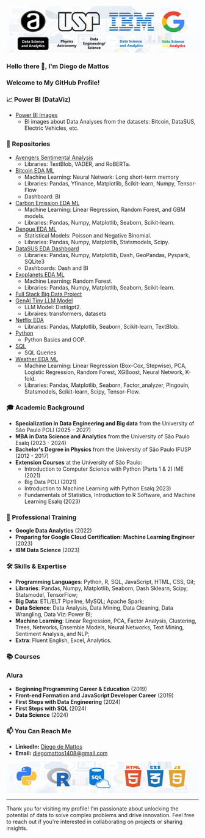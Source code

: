 ![capa](capa.png)

### Hello there 👋, I'm Diego de Mattos

### Welcome to My GitHub Profile!

### 📈 Power BI (DataViz)
- [Power BI Images](https://github.com/diegomattos1408/Power-BI-Images)
  - BI images about Data Analyses from the datasets: Bitcoin, DataSUS, Electric Vehicles, etc. 

### 💾 Repositories

- [Avengers Sentimental Analysis](https://github.com/diguitarrista/Avengers-Sentimental-Analysis-ML-Python)
  - Libraries: TextBlob, VADER, and RoBERTa.
- [Bitcoin EDA ML](https://github.com/diguitarrista/Bitcoin_historical-EDA-ML-Python)
  - Machine Learning: Neural Network: Long short-term memory
  - Libraries: Pandas, Yfinance, Matplotlib, Scikit-learn, Numpy, Tensor-Flow
  - Dashboard: BI
- [Carbon Emission EDA ML](https://github.com/diguitarrista/Carbon-Emission-EDA-ML-Python)
  - Machine Learning: Linear Regression, Random Forest, and GBM models.
  - Libraries: Pandas, Numpy, Matplotlib, Seaborn, Scikit-learn.
- [Dengue EDA ML](https://github.com/diguitarrista/Dengue-EDA-ML-Python)
  - Statistical Models: Poisson and Negative Binomial.
  - Libraries: Pandas, Numpy, Matplotlib, Statsmodels, Scipy.
- [DataSUS EDA Dashboard](https://github.com/diguitarrista/DataSUS-EDA-Python)
  - Libraries: Pandas, Numpy, Matplotlib, Dash, GeoPandas, Pyspark, SQLite3
  - Dashboards: Dash and BI
- [Exoplanets EDA ML](https://github.com/diguitarrista/Exoplanets-EDA-ML-Python)
  - Machine Learning: Random Forest.
  - Libraries: Pandas, Numpy, Matplotlib, Seaborn, Scikit-learn.
- [Full Stack Big Data Project](https://github.com/diegomattos1408/Full-Stack-Data-Science-Project)
- [GenAI Tiny LLM Model](https://github.com/diegomattos1408/TinyLLM-GPT2)
  - LLM Model: Distilgpt2.
  - Libraires: transformers, datasets
- [Netflix EDA](https://github.com/diguitarrista/Netflix-Titles-EDA-Python)
  - Libraries: Pandas, Matplotlib, Seaborn, Scikit-learn, TextBlob.
- [Python](https://github.com/diguitarrista/Python-Basics-Projects)
  - Python Basics and OOP.
- [SQL](https://github.com/diegomattos1408/SQL-Queries)
  - SQL Queries
- [Weather EDA ML](https://github.com/diguitarrista/Weather-EDA-ML-Python)
  - Machine Learning: Linear Regression (Box-Cox, Stepwise), PCA, Logistic Regression, Random Forest, XGBoost, Neural Network, K-fold.
  - Libraries: Pandas, Matplotlib, Seaborn, Factor_analyzer, Pingouin, Statsmodels, Scikit-learn, Scipy, Tensor-Flow.
  
### 🎓 Academic Background
- **Specialization in Data Engineering and Big data** from the University of São Paulo POLI (2025 - 2027)
- **MBA in Data Science and Analytics** from the University of São Paulo Esalq (2023 - 2024)
- **Bachelor's Degree in Physics** from the University of São Paulo IFUSP (2012 - 2017)
- **Extension Courses** at the University of São Paulo:
  - Introduction to Computer Science with Python (Parts 1 & 2) IME (2021)
  - Big Data POLI (2021)
  - Introduction to Machine Learning with Python Esalq 2023)
  - Fundamentals of Statistics, Introduction to R Software, and Machine Learning Esalq (2023)

### 💼 Professional Training
- **Google Data Analytics** (2022)
- **Preparing for Google Cloud Certification: Machine Learning Engineer** (2023)
- **IBM Data Science** (2023)

### 🛠 Skills & Expertise
- **Programming Languages**: Python, R, SQL, JavaScript, HTML, CSS, Git;
- **Libraries**: Pandas, Numpy, Matplotlib, Seaborn, Dash Sklearn, Scipy, Statsmodel, TensorFlow;
- **Big Data**: ETL/ELT Pipeline, MySQL; Apache Spark;
- **Data Science**: Data Analysis, Data Mining, Data Cleaning, Data Wrangling, Data Viz: Power BI;
- **Machine Learning**: Linear Regression, PCA, Factor Analysis, Clustering, Trees, Networks, Ensemble Models, Neural Networks, Text Mining, Sentiment Analysis, and NLP;
- **Extra**: Fluent English, Excel, Analytics.


### 📚 Courses
### Alura
- **Beginning Programming Career & Education** (2019)
- **Front-end Formation and JavaScript Developer Career** (2019)
- **First Steps with Data Engineering** (2024)
- **First Steps with SQL** (2024)
- **Data Science** (2024)

### 📫 You Can Reach Me
- **LinkedIn:** [Diego de Mattos](https://www.linkedin.com/in/diego-de-mattos-166417167/)
- **Email:** diegomattos1408@gmail.com

![capa](footer.png)

---

Thank you for visiting my profile! I'm passionate about unlocking the potential of data to solve complex problems and drive innovation. Feel free to reach out if you're interested in collaborating on projects or sharing insights.

